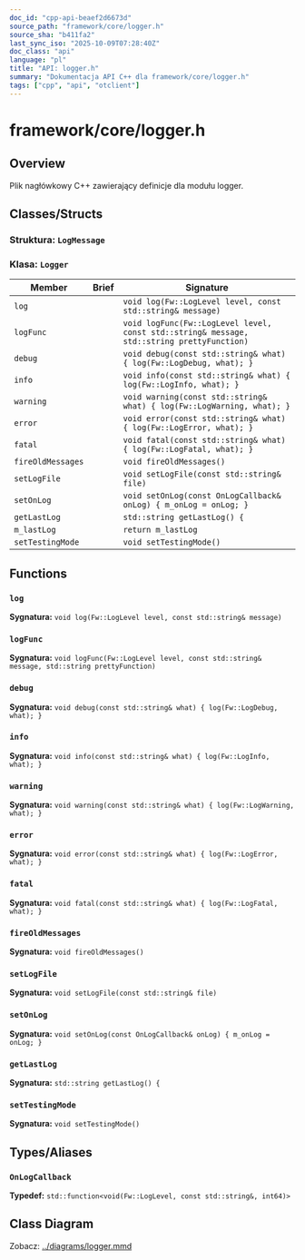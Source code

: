 ```yaml
---
doc_id: "cpp-api-beaef2d6673d"
source_path: "framework/core/logger.h"
source_sha: "b411fa2"
last_sync_iso: "2025-10-09T07:28:40Z"
doc_class: "api"
language: "pl"
title: "API: logger.h"
summary: "Dokumentacja API C++ dla framework/core/logger.h"
tags: ["cpp", "api", "otclient"]
---
```


# framework/core/logger.h

## Overview

Plik nagłówkowy C++ zawierający definicje dla modułu logger.

## Classes/Structs

### Struktura: `LogMessage`

### Klasa: `Logger`

| Member | Brief | Signature |
|--------|-------|-----------|
| `log` |  | `void log(Fw::LogLevel level, const std::string& message)` |
| `logFunc` |  | `void logFunc(Fw::LogLevel level, const std::string& message, std::string prettyFunction)` |
| `debug` |  | `void debug(const std::string& what) { log(Fw::LogDebug, what); }` |
| `info` |  | `void info(const std::string& what) { log(Fw::LogInfo, what); }` |
| `warning` |  | `void warning(const std::string& what) { log(Fw::LogWarning, what); }` |
| `error` |  | `void error(const std::string& what) { log(Fw::LogError, what); }` |
| `fatal` |  | `void fatal(const std::string& what) { log(Fw::LogFatal, what); }` |
| `fireOldMessages` |  | `void fireOldMessages()` |
| `setLogFile` |  | `void setLogFile(const std::string& file)` |
| `setOnLog` |  | `void setOnLog(const OnLogCallback& onLog) { m_onLog = onLog; }` |
| `getLastLog` |  | `std::string getLastLog() {` |
| `m_lastLog` |  | `return m_lastLog` |
| `setTestingMode` |  | `void setTestingMode()` |

## Functions

### `log`

**Sygnatura:** `void log(Fw::LogLevel level, const std::string& message)`

### `logFunc`

**Sygnatura:** `void logFunc(Fw::LogLevel level, const std::string& message, std::string prettyFunction)`

### `debug`

**Sygnatura:** `void debug(const std::string& what) { log(Fw::LogDebug, what); }`

### `info`

**Sygnatura:** `void info(const std::string& what) { log(Fw::LogInfo, what); }`

### `warning`

**Sygnatura:** `void warning(const std::string& what) { log(Fw::LogWarning, what); }`

### `error`

**Sygnatura:** `void error(const std::string& what) { log(Fw::LogError, what); }`

### `fatal`

**Sygnatura:** `void fatal(const std::string& what) { log(Fw::LogFatal, what); }`

### `fireOldMessages`

**Sygnatura:** `void fireOldMessages()`

### `setLogFile`

**Sygnatura:** `void setLogFile(const std::string& file)`

### `setOnLog`

**Sygnatura:** `void setOnLog(const OnLogCallback& onLog) { m_onLog = onLog; }`

### `getLastLog`

**Sygnatura:** `std::string getLastLog() {`

### `setTestingMode`

**Sygnatura:** `void setTestingMode()`

## Types/Aliases

### `OnLogCallback`

**Typedef:** `std::function<void(Fw::LogLevel, const std::string&, int64)>`

## Class Diagram

Zobacz: [../diagrams/logger.mmd](../diagrams/logger.mmd)
